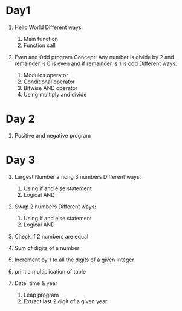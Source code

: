 # Day1
1. Hello World
   Different ways:
      1. Main function
      2. Function call

2. Even and Odd program
   Concept: Any number is divide by 2 and remainder is 0 is even and if remainder is 1 is odd
   Different ways:
      1. Modulos operator
      2. Conditional operator
      3. Bitwise AND operator
      4. Using multiply and divide

# Day 2
1. Positive and negative program

# Day 3
1. Largest Number among 3 numbers
   Different ways:
      1. Using if and else statement
      2. Logical AND
 
2. Swap 2 numbers
   Different ways:
      1. Using if and else statement
      2. Logical AND 
3. Check if 2 numbers are equal
4. Sum of digits of a number
5. Increment by 1 to all the digits of a given integer
6. print a multiplication of table
7. Date, time & year 
   1. Leap program 
   2. Extract last 2 digit of a given year

